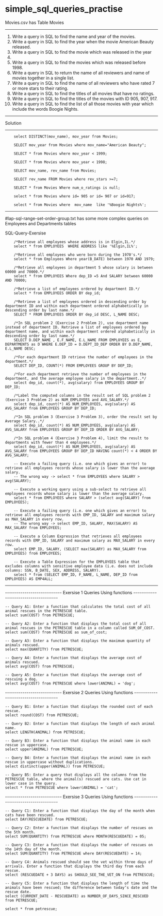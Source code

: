 
# simple_sql_queries_practise
Movies.csv has Table Movies
********************************************************************************
1. Write a query in SQL to find the name and year of the movies.
2. Write a query in SQL to find the year when the movie American Beauty
released.
3. Write a query in SQL to find the movie which was released in the year
1999.
4. Write a query in SQL to find the movies which was released before 1998. 
5. Write a query in SQL to return the name of all reviewers and name of
movies together in a single list.
6. Write a query in SQL to find the name of all reviewers who have rated 7 or
more stars to their rating.
7. Write a query in SQL to find the titles of all movies that have no ratings.
8. Write a query in SQL to find the titles of the movies with ID 905, 907, 917.
9. Write a query in SQL to find the list of all those movies with year which
include the words Boogie Nights.

************************************************************************
Solution
************************************************************************

        select DISTINCT(mov_name), mov_year from Movies;

        SELECT mov_year from Movies where mov_name="American Beauty";

        SELECT * from Movies where mov_year < 1999;

        SELECT * from Movies where mov_year < 1998;

        SELECT mov_name, rev_name from Movies;

        SELECT rev_name FROM Movies where rev_stars >=7;

        SELECT * from Movies Where num_o_ratings is null;

        select * from Movies where id= 905 or id= 907 or id=917;

        select * from Movies where  mov_name  like '%Boogie Nights%';


*****************************************************************************************************


#lap-sql-range-set-order-group.txt has some more complex queries on Employees and Departments tables


SQL-Query-Exersise


        /*Retrieve all employees whose address is in Elgin,IL.*/
        select * from EMPLOYEES  WHERE ADDRESS like '%Elgin,IL%';

        /*Retrieve all employees who were born during the 1970's.*/
        select * from Employees Where year(B_DATE) between 1970 AND 1979;

        /*Retrieve all employees in department 5 whose salary is between 60000 and 70000.*/
        select * from EMPLOYEES Where dep_ID =5 And SALARY between 60000 AND 70000;

        /*Retrieve a list of employees ordered by department ID.*/
        select * from EMPLOYEES ORDER BY dep_id;

        /*Retrieve a list of employees ordered in descending order by department ID and within each department ordered alphabetically in descending order by last name.*/
        SELECT * FROM EMPLOYEES ORDER BY dep_id DESC, L_NAME DESC;

        /*In SQL problem 2 (Exercise 2 Problem 2), use department name instead of department ID. Retrieve a list of employees ordered by department name, and within each department ordered alphabetically in descending order by last name.*/
        SELECT D.DEP_NAME , E.F_NAME, E.L_NAME FROM EMPLOYEES as E, DEPARTMENTS as D WHERE E.DEP_ID = D.DEPT_ID_DEP ORDER BY D.DEP_NAME, E.L_NAME DESC;

        /*For each department ID retrieve the number of employees in the department.*/
        SELECT DEP_ID, COUNT(*) FROM EMPLOYEES GROUP BY DEP_ID;

        /*For each department retrieve the number of employees in the department, and the average employee salary in the department..*/
        select dep_id, count(*), avg(salary) from EMPLOYEES GROUP BY DEP_ID;

        /*Label the computed columns in the result set of SQL problem 2 (Exercise 3 Problem 2) as NUM_EMPLOYEES and AVG_SALARY.*/
        select dep_id, count(*) AS NUM_EMPLOYEES, avg(salary) AS AVG_SALARY from EMPLOYEES GROUP BY DEP_ID;

        /*In SQL problem 3 (Exercise 3 Problem 3), order the result set by Average Salary..*/
        select dep_id, count(*) AS NUM_EMPLOYEES, avg(salary) AS AVG_SALARY from EMPLOYEES GROUP BY DEP_ID ORDER BY AVG_SALARY;

        /*In SQL problem 4 (Exercise 3 Problem 4), limit the result to departments with fewer than 4 employees.*/
        select dep_id, count(*) AS NUM_EMPLOYEES, avg(salary) AS AVG_SALARY from EMPLOYEES GROUP BY DEP_ID HAVING count(*) < 4 ORDER BY AVG_SALARY;
        
        -- Execute a failing query (i.e. one which gives an error) to retrieve all employees records whose salary is lower than the average salary.
        -- The wrong way -> select * from EMPLOYEES where SALARY > avg(SALARY); 

        -- Execute a working query using a sub-select to retrieve all employees records whose salary is lower than the average salary.
        select * from EMPLOYEES where SALARY > (select avg(SALARY) from EMPLOYEES); 

        -- Execute a failing query (i.e. one which gives an error) to retrieve all employees records with EMP_ID, SALARY and maximum salary as MAX_SALARY in every row.
        -- The wrong way -> select EMP_ID, SALARY, MAX(SALARY) AS MAX_SALARY from EMPLOYEES; 

        -- Execute a Column Expression that retrieves all employees records with EMP_ID, SALARY and maximum salary as MAX_SALARY in every row.
        select EMP_ID, SALARY, (SELECT max(SALARY) as MAX_SALARY from EMPLOYEES) from EMPLOYEES;

        -- Execute a Table Expression for the EMPLOYEES table that excludes columns with sensitive employee data (i.e. does not include columns: SSN, B_DATE, SEX, ADDRESS, SALARY).
        select * from (SELECT EMP_ID, F_NAME, L_NAME, DEP_ID from EMPLOYEES) AS EMP4ALL;



****************************************************************************************************
----------------------------- Exersise 1 Queries Using functions ---------------------------------------

    -- Query A1: Enter a function that calculates the total cost of all animal rescues in the PETRESCUE table.
    select sum(COST) from PETRESCUE;

    -- Query A2: Enter a function that displays the total cost of all animal rescues in the PETRESCUE table in a column called SUM_OF_COST.
    select sum(COST) from PETRESCUE as sum_of_cost;

    -- Query A3: Enter a function that displays the maximum quantity of animals rescued.
    select max(QUANTITY) from PETRESCUE;

    -- Query A4: Enter a function that displays the average cost of animals rescued.
    select avg(COST) from PETRESCUE;

    -- Query A5: Enter a function that displays the average cost of rescuing a dog.
    select avg(COST) from PETRESCUE where lower(ANIMAL) = 'dog';

----------------------------- Exersise 2 Queries Using functions ---------------------------------------

    -- Query B1: Enter a function that displays the rounded cost of each rescue.
    select round(COST) from PETRESCUE;

    -- Query B2: Enter a function that displays the length of each animal name.
    select LENGTH(ANIMAL) from PETRESCUE;

    -- Query B3: Enter a function that displays the animal name in each rescue in uppercase.
    select upper(ANIMAL) from PETRESCUE;

    -- Query B4: Enter a function that displays the animal name in each rescue in uppercase without duplications.
    select distinct(upper(ANIMAL)) from PETRESCUE;

    -- Query B5: Enter a query that displays all the columns from the PETRESCUE table, where the animal(s) rescued are cats. Use cat in lower case in the query.
    select * from PETRESCUE where lower(ANIMAL) = 'cat';

----------------------------- Exersise 3 Queries Using functions ---------------------------------------

    -- Query C1: Enter a function that displays the day of the month when cats have been rescued.
    select DAY(RESCUEDATE) from PETRESCUE;

    -- Query C2: Enter a function that displays the number of rescues on the 5th month.
    select SUM(QUANTITY) from PETRESCUE where MONTH(RESCUEDATE) = 05;

    -- Query C3: Enter a function that displays the number of rescues on the 14th day of the month.
    select SUM(QUANTITY) from PETRESCUE where DAY(RESCUEDATE) = 14;

    -- Query C4: Animals rescued should see the vet within three days of arrivals. Enter a function that displays the third day from each rescue.
    select (RESCUEDATE + 3 DAYS) as SHOULD_SEE_THE_VET_ON from PETRESCUE;

    -- Query C5: Enter a function that displays the length of time the animals have been rescued; the difference between today’s date and the rescue date.
    select (CURRENT_DATE - RESCUEDATE) as NUMBER_OF_DAYS_SINCE_RESCUED from PETRESCUE;

    select * from petrescue;



